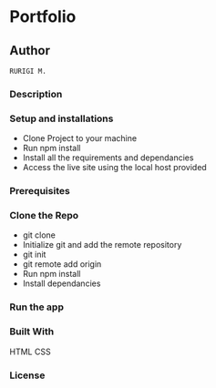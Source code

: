 # Portfolio

## Author
    RURIGI M.

### Description



### Setup and installations
* Clone Project to your machine
* Run npm install
* Install all the requirements and dependancies
* Access the live site using the local host provided

### Prerequisites

### Clone the Repo 
* git clone 
* Initialize git and add the remote repository
* git init
* git remote add origin <your-repository-url>
* Run npm install
* Install dependancies

### Run the app



### Built With
HTML
CSS

### License
